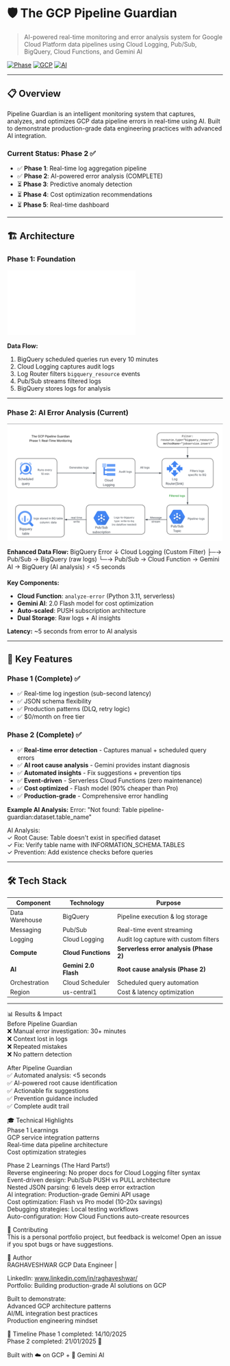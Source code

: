 # 🛡️ The GCP Pipeline Guardian

> AI-powered real-time monitoring and error analysis system for Google Cloud Platform data pipelines using Cloud Logging, Pub/Sub, BigQuery, Cloud Functions, and Gemini AI

[![Phase](https://img.shields.io/badge/Phase2-%20Complete-green)]()
[![GCP](https://img.shields.io/badge/GCP-BigQuery%20|%20Pub/Sub%20|%20Cloud%20Functions-blue)]()
[![AI](https://img.shields.io/badge/AI-Gemini%202.0%20Flash-orange)]()

---

## 📋 Overview

Pipeline Guardian is an intelligent monitoring system that captures, analyzes, and optimizes GCP data pipeline errors in real-time using AI. Built to demonstrate production-grade data engineering practices with advanced AI integration.

### Current Status: Phase 2 ✅
- ✅ **Phase 1**: Real-time log aggregation pipeline
- ✅ **Phase 2**: AI-powered error analysis (COMPLETE)
- ⏳ **Phase 3**: Predictive anomaly detection
- ⏳ **Phase 4**: Cost optimization recommendations
- ⏳ **Phase 5**: Real-time dashboard

---

## 🏗️ Architecture

### Phase 1: Foundation
![Phase 1 Architecture](docs/The-GCP-Pipeline-guardian-Phase1-Architecture.pdf)

**Data Flow:**
1. BigQuery scheduled queries run every 10 minutes
2. Cloud Logging captures audit logs
3. Log Router filters `bigquery_resource` events
4. Pub/Sub streams filtered logs
5. BigQuery stores logs for analysis


---

### Phase 2: AI Error Analysis (Current)
![Phase 2 Architecture](docs/The-GCP-Pipeline-guardian-Phase1-Architecture.png)

**Enhanced Data Flow:**
BigQuery Error ↓ Cloud Logging (Custom Filter) ├─→ Pub/Sub → BigQuery (raw logs) └─→ Pub/Sub → Cloud Function → Gemini AI → BigQuery (AI analysis) ⚡ <5 seconds





**Key Components:**
- **Cloud Function**: `analyze-error` (Python 3.11, serverless)
- **Gemini AI**: 2.0 Flash model for cost optimization
- **Auto-scaled**: PUSH subscription architecture
- **Dual Storage**: Raw logs + AI insights

**Latency:** ~5 seconds from error to AI analysis

---

## 🎯 Key Features

### Phase 1 (Complete) ✅
- ✅ Real-time log ingestion (sub-second latency)
- ✅ JSON schema flexibility
- ✅ Production patterns (DLQ, retry logic)
- ✅ $0/month on free tier

### Phase 2 (Complete) ✅
- ✅ **Real-time error detection** - Captures manual + scheduled query errors
- ✅ **AI root cause analysis** - Gemini provides instant diagnosis
- ✅ **Automated insights** - Fix suggestions + prevention tips
- ✅ **Event-driven** - Serverless Cloud Functions (zero maintenance)
- ✅ **Cost optimized** - Flash model (90% cheaper than Pro)
- ✅ **Production-grade** - Comprehensive error handling

**Example AI Analysis:**
Error: "Not found: Table pipeline-guardian:dataset.table_name"  

AI Analysis:  
 ✓ Root Cause: Table doesn't exist in specified dataset  
 ✓ Fix: Verify table name with INFORMATION_SCHEMA.TABLES  
 ✓ Prevention: Add existence checks before queries
 
 
---

## 🛠️ Tech Stack

| Component | Technology | Purpose |
|-----------|------------|---------|
| Data Warehouse | BigQuery | Pipeline execution & log storage |
| Messaging | Pub/Sub | Real-time event streaming |
| Logging | Cloud Logging | Audit log capture with custom filters |
| **Compute** | **Cloud Functions** | **Serverless error analysis (Phase 2)** |
| **AI** | **Gemini 2.0 Flash** | **Root cause analysis (Phase 2)** |
| Orchestration | Cloud Scheduler | Scheduled query automation |
| Region | us-central1 | Cost & latency optimization |

---

📊 Results & Impact  
Before Pipeline Guardian  
❌ Manual error investigation: 30+ minutes  
❌ Context lost in logs  
❌ Repeated mistakes  
❌ No pattern detection  

After Pipeline Guardian  
✅ Automated analysis: <5 seconds  
✅ AI-powered root cause identification  
✅ Actionable fix suggestions  
✅ Prevention guidance included  
✅ Complete audit trail  
  
🎓 Technical Highlights  
Phase 1 Learnings  
GCP service integration patterns  
Real-time data pipeline architecture  
Cost optimization strategies    
  
Phase 2 Learnings (The Hard Parts!)  
Reverse engineering: No proper docs for Cloud Logging filter syntax  
Event-driven design: Pub/Sub PUSH vs PULL architecture  
Nested JSON parsing: 6 levels deep error extraction  
AI integration: Production-grade Gemini API usage  
Cost optimization: Flash vs Pro model (10-20x savings)  
Debugging strategies: Local testing workflows  
Auto-configuration: How Cloud Functions auto-create resources  
  
🤝 Contributing  
This is a personal portfolio project, but feedback is welcome! Open an issue if you spot bugs or have suggestions.

👤 Author  
RAGHAVESHWAR
GCP Data Engineer |
  
LinkedIn: www.linkedin.com/in/raghaveshwar/  
Portfolio: Building production-grade AI solutions on GCP  
  
Built to demonstrate:  
Advanced GCP architecture patterns  
AI/ML integration best practices  
Production engineering mindset  

📅 Timeline
Phase 1 completed: 14/10/2025  
Phase 2 completed: 21/01/2025 🎉  
  
   
Built with ☁️ on GCP + 🤖 Gemini AI  
